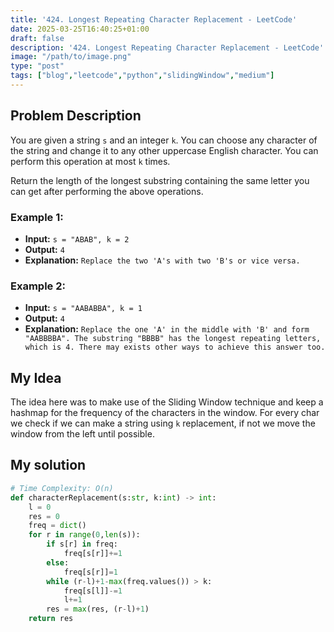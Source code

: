 ```yaml
---
title: '424. Longest Repeating Character Replacement - LeetCode'
date: 2025-03-25T16:40:25+01:00
draft: false
description: '424. Longest Repeating Character Replacement - LeetCode'
image: "/path/to/image.png"
type: "post"
tags: ["blog","leetcode","python","slidingWindow","medium"]
---
```

## Problem Description

You are given a string `s` and an integer `k`. You can choose any character of the string and change it to any other uppercase English character. You can perform this operation at most `k` times.

Return the length of the longest substring containing the same letter you can get after performing the above operations.

### Example 1:
* **Input:** `s = "ABAB", k = 2`
* **Output:** `4`
* **Explanation:** `Replace the two 'A's with two 'B's or vice versa.`
### Example 2:
* **Input:** `s = "AABABBA", k = 1`
* **Output:** `4`
* **Explanation:** `Replace the one 'A' in the middle with 'B' and form "AABBBBA". The substring "BBBB" has the longest repeating letters, which is 4.
There may exists other ways to achieve this answer too.`

## My Idea

The idea here was to make use of the Sliding Window technique and keep a hashmap for the frequency of the characters in the window. For every char we check if we can make a string using `k` replacement, if not we move the window from the left until possible.

## My solution
```python
# Time Complexity: O(n)
def characterReplacement(s:str, k:int) -> int:
    l = 0
    res = 0
    freq = dict()
    for r in range(0,len(s)):
        if s[r] in freq:
            freq[s[r]]+=1
        else:
            freq[s[r]]=1
        while (r-l)+1-max(freq.values()) > k:
            freq[s[l]]-=1
            l+=1
        res = max(res, (r-l)+1)
    return res
```
